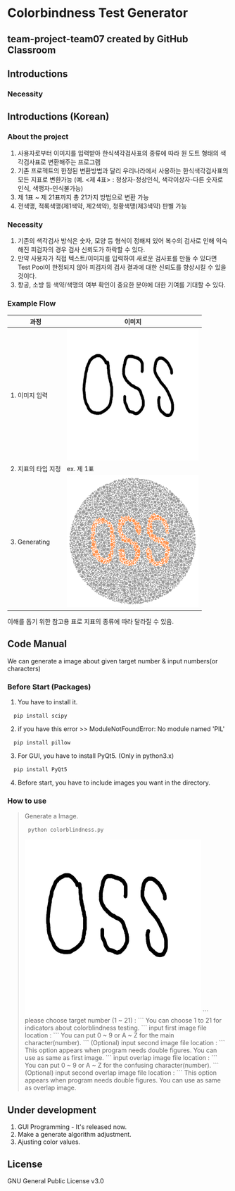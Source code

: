 Colorbindness Test Generator
============================

team-project-team07 created by GitHub Classroom
-----------------------------------------------

## Introductions
### Necessity
## Introductions (Korean)
### About the project
1. 사용자로부터 이미지를 입력받아 한식색각검사표의 종류에 따라 원 도트 형태의 색각검사표로 변환해주는 프로그램
2. 기존 프로젝트의 한정된 변환방법과 달리 우리나라에서 사용하는 한식색각검사표의 모든 지표로 변환가능 (예. <제 4표> : 정상자-정상인식, 색각이상자-다른 숫자로 인식, 색맹자-인식불가능)
3. 제 1표 ~ 제 21표까지 총 21가지 방법으로 변환 가능
4. 전색맹, 적록색맹(제1색약, 제2색약), 청황색맹(제3색약) 판별 가능
### Necessity
1. 기존의 색각검사 방식은 숫자, 모양 등 형식이 정해져 있어 복수의 검사로 인해 익숙해진 피검자의 경우 검사 신뢰도가 하락할 수 있다.
2. 만약 사용자가 직접 텍스트/이미지를 입력하여 새로운 검사표를 만들 수 있다면 Test Pool이 한정되지 않아 피검자의 검사 결과에 대한 신뢰도를 향상시킬 수 있을 것이다.
3. 항공, 소방 등 색약/색맹의 여부 확인이 중요한 분야에 대한 기여를 기대할 수 있다.
### Example Flow
| 과정 | 이미지 |
|---|---|
| 1. 이미지 입력 | <img src="readme_images/readmeimage1.png" width="300" height="300"> |
| 2. 지표의 타입 지정 | ex. 제 1표 |
| 3. Generating | <img src="readme_images/readmeimage3.png" width="300" height="300"> |

이해를 돕기 위한 참고용 표로 지표의 종류에 따라 달라질 수 있음.

## Code Manual
We can generate a image about given target number & input numbers(or characters)
### Before Start (Packages)
1. You have to install it.
```
  pip install scipy
```
2. if you have this error >> ModuleNotFoundError: No module named 'PIL'
```  
  pip install pillow
```
3. For GUI, you have to install PyQt5. (Only in python3.x)
```
  pip install PyQt5
```
4. Before start, you have to include images you want in the directory.

### How to use
> Generate a Image.
>```
>  python colorblindness.py
>```
><img src="readme_images/readmeimage1.png" width="400" height="400">
>```
>  please choose target number (1 ~ 21) : 
>```
>You can choose 1 to 21 for indicators about colorblindness testing.
>```
>  input first image file location : 
>```
>You can put 0 ~ 9 or A ~ Z for the main character(number).
>```
>  (Optional) input second image file location : 
>```
>This option appears when program needs double figures. You can use as same as first image.
>```
>  input overlap image file location : 
>```
>You can put 0 ~ 9 or A ~ Z for the confusing character(number).
>```
>  (Optional) input second overlap image file location : 
>```
>This option appears when program needs double figures. You can use as same as overlap image.

## Under development
1. GUI Programming - It's released now.
2. Make a generate algorithm adjustment.
3. Ajusting color values.

## License
GNU General Public License v3.0
